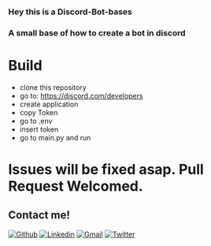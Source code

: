 ### Hey this is a Discord-Bot-bases ###

### A small base of how to create a bot in discord 

# Build

* clone this repository
* go to: https://discord.com/developers
* create application
* copy Token
* go to .env
* insert token 
* go to main.py and run

# Issues will be fixed asap. Pull Request Welcomed.

## Contact me!
[![Github](https://img.shields.io/badge/-Github-333?style=flat&logo=Github&logoColor=white)](https://github.com/Ancordss)
[![Linkedin](https://img.shields.io/badge/-LinkedIn-blue?style=flat&logo=Linkedin&logoColor=white)](https://www.linkedin.com/in/james-maradiaga-891549220/)
[![Gmail](https://img.shields.io/badge/-Gmail-c14438?style=flat&logo=Gmail&logoColor=white)](mailto:maradiaga.l.james@gmail.com)
[![Twitter](https://img.shields.io/badge/-Twitter-1DA1F2?style=flat&logo=Twitter&logoColor=white)](https://twitter.com/ancordss)<!-- add the link -->

